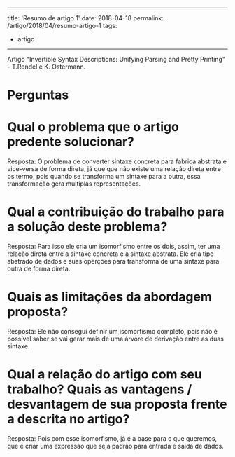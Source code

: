 ---
title: 'Resumo de artigo 1'
date: 2018-04-18
permalink: /artigo/2018/04/resumo-artigo-1
tags:
  - artigo
  ---

Artigo "Invertible Syntax Descriptions: Unifying Parsing and Pretty Printing" - T.Rendel e K. Ostermann.

Perguntas 
========

Qual o problema que o artigo predente solucionar? 
========
Resposta: O problema de converter sintaxe concreta para fabrica abstrata e vice-versa de forma direta, já que que não existe uma relação direta entre os termo, pois quando se transforma um sintaxe para a outra, essa transformação gera multiplas representações. 

Qual a contribuição do trabalho para a solução deste problema?
========
Resposta: Para isso ele cria um isomorfismo entre os dois, assim, ter uma relação direta entre a sintaxe concreta e a sintaxe abstrata.
Ele cria tipo abstrado de dados e suas operções para transforma de uma sintaxe para outra de forma direta.

Quais as limitações da abordagem proposta?
========
Resposta: Ele não consegui definir um isomorfismo completo, pois não é possível saber se vai gerar mais de uma árvore de derivação entre as duas sintaxe.

Qual a relação do artigo com seu trabalho? Quais as vantagens / desvantagem de sua proposta frente a descrita no artigo?
========
Resposta: Pois com esse isomorfismo, já é a base para o que queremos, que é criar uma expressão que seja padrão para entrada e saida de dados.

